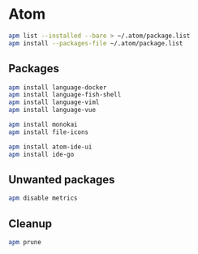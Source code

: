 # Atom

```sh
apm list --installed --bare > ~/.atom/package.list
apm install --packages-file ~/.atom/package.list
```

## Packages

```sh
apm install language-docker
apm install language-fish-shell
apm install language-viml
apm install language-vue

apm install monokai
apm install file-icons

apm install atom-ide-ui
apm install ide-go
```

## Unwanted packages

```sh
apm disable metrics
```

## Cleanup

```sh
apm prune
```
